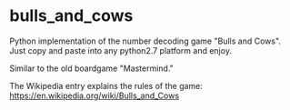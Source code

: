 # bulls_and_cows
Python implementation of the number decoding game "Bulls and Cows". 
Just copy and paste into any python2.7 platform and enjoy.  

Similar to the old boardgame "Mastermind."

The Wikipedia entry explains the rules of the game:
https://en.wikipedia.org/wiki/Bulls_and_Cows
